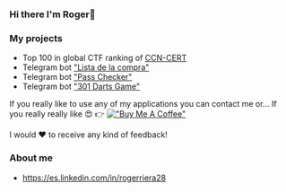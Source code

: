 ### Hi there I'm Roger👋

### My projects
* Top 100 in global CTF ranking of [CCN-CERT](https://atenea.ccn-cert.cni.es/home)
* Telegram bot ["Lista de la compra"](https://github.com/Roger204/listaCompraTelegramBot)
* Telegram bot ["Pass Checker"](https://github.com/Roger204/passCheckerTelegramBot)
* Telegram bot ["301 Darts Game"](https://github.com/Roger204/301DartsGame)

If you really like to use any of my applications you can contact me or... If you really really like 😍 :point_right:  [!["Buy Me A Coffee"](https://www.buymeacoffee.com/assets/img/custom_images/orange_img.png)](https://www.buymeacoffee.com/RoR4)

I would ❤️ to receive any kind of feedback!


### About me 
* https://es.linkedin.com/in/rogerriera28
